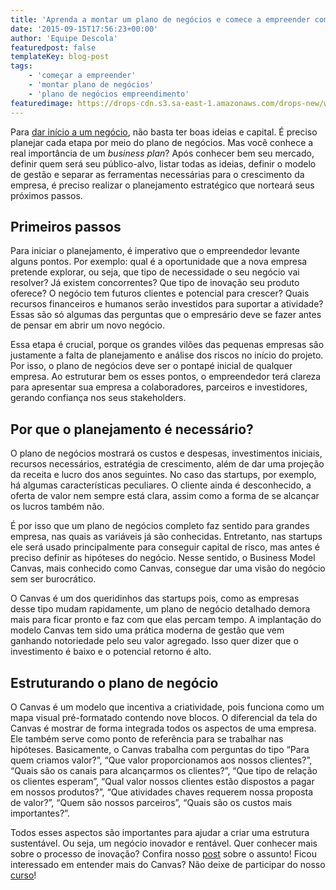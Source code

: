 ```yaml
---
title: 'Aprenda a montar um plano de negócios e comece a empreender com o pé direito'
date: '2015-09-15T17:56:23+00:00'
author: 'Equipe Descola'
featuredpost: false
templateKey: blog-post
tags:
    - 'começar a empreender'
    - 'montar plano de negócios'
    - 'plano de negócios empreendimento'
featuredimage: https://drops-cdn.s3.sa-east-1.amazonaws.com/drops-new/wp-content/uploads/2015/09/15175623/businessplan_post-150x150.png
---
```

Para [<u>dar início a um negócio</u>](http://descola.org/drops/empreender-e-resolver-problemas/), não basta ter boas ideias e capital. É preciso planejar cada etapa por meio do plano de negócios. Mas você conhece a real importância de um *business plan*? Após conhecer bem seu mercado, definir quem será seu público-alvo, listar todas as ideias, definir o modelo de gestão e separar as ferramentas necessárias para o crescimento da empresa, é preciso realizar o planejamento estratégico que norteará seus próximos passos.

**Primeiros passos**
--------------------

Para iniciar o planejamento, é imperativo que o empreendedor levante alguns pontos. Por exemplo: qual é a oportunidade que a nova empresa pretende explorar, ou seja, que tipo de necessidade o seu negócio vai resolver? Já existem concorrentes? Que tipo de inovação seu produto oferece? O negócio tem futuros clientes e potencial para crescer? Quais recursos financeiros e humanos serão investidos para suportar a atividade? Essas são só algumas das perguntas que o empresário deve se fazer antes de pensar em abrir um novo negócio.

Essa etapa é crucial, porque os grandes vilões das pequenas empresas são justamente a falta de planejamento e análise dos riscos no início do projeto. Por isso, o plano de negócios deve ser o pontapé inicial de qualquer empresa. Ao estruturar bem os esses pontos, o empreendedor terá clareza para apresentar sua empresa a colaboradores, parceiros e investidores, gerando confiança nos seus stakeholders.

**Por que o planejamento é necessário?**
----------------------------------------

O plano de negócios mostrará os custos e despesas, investimentos iniciais, recursos necessários, estratégia de crescimento, além de dar uma projeção da receita e lucro dos anos seguintes. No caso das startups, por exemplo, há algumas características peculiares. O cliente ainda é desconhecido, a oferta de valor nem sempre está clara, assim como a forma de se alcançar os lucros também não.

É por isso que um plano de negócios completo faz sentido para grandes empresa, nas quais as variáveis já são conhecidas. Entretanto, nas startups ele será usado principalmente para conseguir capital de risco, mas antes é preciso definir as hipóteses do negócio. Nesse sentido, o Business Model Canvas, mais conhecido como Canvas, consegue dar uma visão do negócio sem ser burocrático.

O Canvas é um dos queridinhos das startups pois, como as empresas desse tipo mudam rapidamente, um plano de negócio detalhado demora mais para ficar pronto e faz com que elas percam tempo. A implantação do modelo Canvas tem sido uma prática moderna de gestão que vem ganhando notoriedade pelo seu valor agregado. Isso quer dizer que o investimento é baixo e o potencial retorno é alto.

**Estruturando o plano de negócio**
-----------------------------------

O Canvas é um modelo que incentiva a criatividade, pois funciona como um mapa visual pré-formatado contendo nove blocos. O diferencial da tela do Canvas é mostrar de forma integrada todos os aspectos de uma empresa. Ele também serve como ponto de referência para se trabalhar nas hipóteses. Basicamente, o Canvas trabalha com perguntas do tipo “Para quem criamos valor?”, “Que valor proporcionamos aos nossos clientes?”, “Quais são os canais para alcançarmos os clientes?”, “Que tipo de relação os clientes esperam”, “Qual valor nossos clientes estão dispostos a pagar em nossos produtos?”, “Que atividades chaves requerem nossa proposta de valor?”, “Quem são nossos parceiros”, “Quais são os custos mais importantes?”.

Todos esses aspectos são importantes para ajudar a criar uma estrutura sustentável. Ou seja, um negócio inovador e rentável. Quer conhecer mais sobre o processo de inovação? Confira nosso [<u>post</u>](http://descola.org/drops/3-obstaculos-do-processo-de-inovacao/) sobre o assunto! Ficou interessado em entender mais do Canvas? Não deixe de participar do nosso [<u>curso</u>](http://descola.org/curso/14/business-model-canvas)!